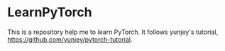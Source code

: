 # LearnPyTorch
This is a repository help me to learn PyTorch. It follows yunjey's tutorial, https://github.com/yunjey/pytorch-tutorial.
